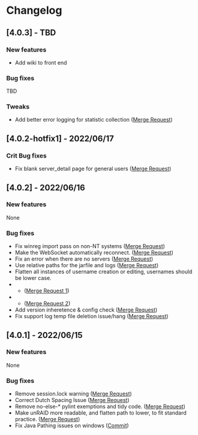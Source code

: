 # Changelog

## [4.0.3] - TBD

### New features
 - Add wiki to front end

### Bug fixes
TBD

### Tweaks
- Add better error logging for statistic collection ([Merge Request](https://gitlab.com/crafty-controller/crafty-4/-/merge_requests/359))

## [4.0.2-hotfix1] - 2022/06/17

### Crit Bug fixes
- Fix blank server_detail page for general users ([Merge Request](https://gitlab.com/crafty-controller/crafty-4/-/merge_requests/358))

## [4.0.2] - 2022/06/16

### New features
 None

### Bug fixes
- Fix winreg import pass on non-NT systems ([Merge Request](https://gitlab.com/crafty-controller/crafty-4/-/merge_requests/344))
- Make the WebSocket automatically reconnect. ([Merge Request](https://gitlab.com/crafty-controller/crafty-4/-/merge_requests/345))
- Fix an error when there are no servers ([Merge Request](https://gitlab.com/crafty-controller/crafty-4/-/merge_requests/346))
- Use relative paths for the jarfile and logs ([Merge Request](https://gitlab.com/crafty-controller/crafty-4/-/merge_requests/347))
- Flatten all instances of username creation or editing, usernames should be lower case.
- - ([Merge Request 1](https://gitlab.com/crafty-controller/crafty-4/-/merge_requests/342))
- - ([Merge Request 2](https://gitlab.com/crafty-controller/crafty-4/-/merge_requests/351))
- Add version inheretence & config check ([Merge Request](https://gitlab.com/crafty-controller/crafty-4/-/merge_requests/353))
- Fix support log temp file deletion issue/hang ([Merge Request](https://gitlab.com/crafty-controller/crafty-4/-/merge_requests/354))

## [4.0.1] - 2022/06/15

### New features
 None

### Bug fixes

- Remove session.lock warning ([Merge Request](https://gitlab.com/crafty-controller/crafty-4/-/merge_requests/338))
- Correct Dutch Spacing Issue ([Merge Request](https://gitlab.com/crafty-controller/crafty-4/-/merge_requests/340))
- Remove no-else-* pylint exemptions and tidy code. ([Merge Request](https://gitlab.com/crafty-controller/crafty-4/-/merge_requests/342))
- Make unRAID more readable, and flatten path to lower, to fit standard practice. ([Merge Request](https://gitlab.com/crafty-controller/crafty-4/-/merge_requests/337))
- Fix Java Pathing issues on windows ([Commit](https://gitlab.com/crafty-controller/crafty-4/-/merge_requests/343/diffs?commit_id=cda2120579083d447db5dbeb5489822880f4cae7))

